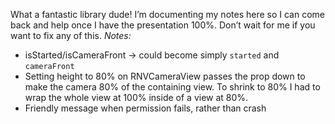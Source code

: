 What a fantastic library dude!  I’m documenting my notes here so I can come back and help once I have the presentation 100%.  Don’t wait for me if you want to fix any of this.
*Notes:*
* isStarted/isCameraFront -> could become simply `started` and `cameraFront`
* Setting height to 80% on RNVCameraView passes the prop down to make the camera 80% of the containing view.  To shrink to 80% I had to wrap the whole view at 100% inside of a view at 80%.
* Friendly message when permission fails, rather than crash
